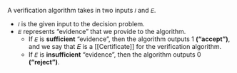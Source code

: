 A verification algorithm takes in two inputs `𝐼` and `𝐸`.
- `𝐼` is the given input to the decision problem.
- `𝐸` represents “evidence” that we provide to the algorithm.
	- If `𝐸` is **sufficient** “evidence”, then the algorithm outputs 1 **(“accept”)**, and we say that 𝐸 is a [[Certificate]] for the verification algorithm.
	- If `𝐸` is **insufficient** “evidence”, then the algorithm outputs 0 **(“reject”)**.
